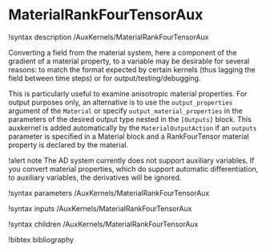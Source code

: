 # MaterialRankFourTensorAux

!syntax description /AuxKernels/MaterialRankFourTensorAux

Converting a field from the material system, here a component of the gradient of a material property,
to a variable may be desirable for several reasons: to match the format expected by certain
kernels (thus lagging the field between time steps) or for output/testing/debugging.

This is particularly useful to examine anisotropic material properties. For output
purposes only, an alternative is to use the `output_properties` argument of the `Material`
or specify `output_material_properties` in the parameters of the desired output type nested in
the `[Outputs]` block. This auxkernel is added automatically by the `MaterialOutputAction` if an
`outputs` parameter is specified in a Material block and a RankFourTensor
material property is declared by the material.

!alert note
The AD system currently does not support auxiliary variables. If you convert material properties, which
do support automatic differentiation, to auxiliary variables, the derivatives will be ignored.

!syntax parameters /AuxKernels/MaterialRankFourTensorAux

!syntax inputs /AuxKernels/MaterialRankFourTensorAux

!syntax children /AuxKernels/MaterialRankFourTensorAux

!bibtex bibliography
